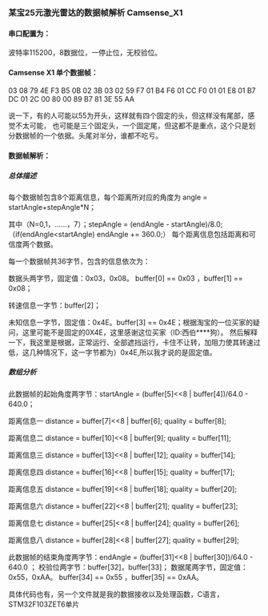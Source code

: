 ### 某宝25元激光雷达的数据帧解析 Camsense_X1

#### 串口配置为：

波特率115200，8数据位，一停止位，无校验位。

#### Camsense X1 单个数据帧：

03 08 79 4E F3 B5 0B 02 3B 03 02 59 F7 01 B4 F6 01 CC F0 01 01 E8 01 B7 DC 01 2C 00 80 00 89 B7 81 3E 55 AA 

说一下，有的人可能以55为开头，这样就有四个固定的头，但这样没有尾部，感觉不太可能，
也可能是三个固定头，一个固定尾，但这都不是重点，这个只是划分数据帧的一个依据。头尾对半分，谁都不吃亏。

#### 数据帧解析：

##### 总体描述

每个数据帧包含8个距离信息，每个距离所对应的角度为 angle = startAngle+stepAngle*N； 

其中（N=0,1，……，7）；stepAngle = (endAngle - startAngle)/8.0;（if(endAngle<startAngle)  endAngle += 360.0;）
每个距离信息包括距离和可信度两个数据。

每一个数据帧共36字节，包含的信息依次为：

数据头两字节，固定值：0x03，0x08。 buffer[0] == 0x03 ，buffer[1] == 0x08；

转速信息一字节：buffer[2]；

未知信息一字节，固定值：0x4E。buffer[3] == 0x4E；根据淘宝的一位买家的疑问，这里可能不是固定的0X4E，这里感谢这位买家（ID:西伯****狗）。
然后解释一下，我这里是根据，正常运行、全部遮挡运行，卡住不让转，加阻力使其转速过低，这几种情况下，这一字节都为）0x4E,所以我才说的是固定值。

##### 数组分析

此数据帧的起始角度两字节：startAngle = (buffer[5]<<8 | buffer[4])/64.0 - 640.0；


距离信息一 distance = buffer[7]<<8 | buffer[6];  quality = buffer[8];

距离信息二 distance = buffer[10]<<8 | buffer[9];  quality = buffer[11];

距离信息三 distance = buffer[13]<<8 | buffer[12];  quality = buffer[14];

距离信息四 distance = buffer[16]<<8 | buffer[15];  quality = buffer[17];

距离信息五 distance = buffer[19]<<8 | buffer[18];  quality = buffer[20];

距离信息六 distance = buffer[22]<<8 | buffer[21];  quality = buffer[23];

距离信息七 distance = buffer[25]<<8 | buffer[24];  quality = buffer[26];

距离信息八 distance = buffer[28]<<8 | buffer[27];  quality = buffer[29];


此数据帧的结束角度两字节：endAngle =  (buffer[31]<<8 | buffer[30])/64.0 - 640.0 ；
校验位两字节：buffer[32]，buffer[33]；
数据尾两字节，固定值：0x55，0xAA。 buffer[34] == 0x55 ，buffer[35] == 0xAA。


具体代码也有，另一个文件就是我的数据接收以及处理函数，C语言，STM32F103ZET6单片
